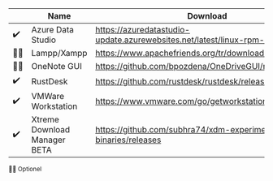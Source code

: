 ||Name|Download|
|---|---|---|
|✔️|Azure Data Studio|<https://azuredatastudio-update.azurewebsites.net/latest/linux-rpm-x64/stable>|
|🤷‍♂️|Lampp/Xampp|<https://www.apachefriends.org/tr/download.html>|
|🤷‍♂️|OneNote GUI|<https://github.com/bpozdena/OneDriveGUI/releases/latest>|
|✔️|RustDesk|<https://github.com/rustdesk/rustdesk/releases/latest>|
|✔️|VMWare Workstation|<https://www.vmware.com/go/getworkstation-linux>|
|✔️|Xtreme Download Manager BETA|<https://github.com/subhra74/xdm-experimental-binaries/releases>|

<small>🤷‍♂️ Optionel</small>